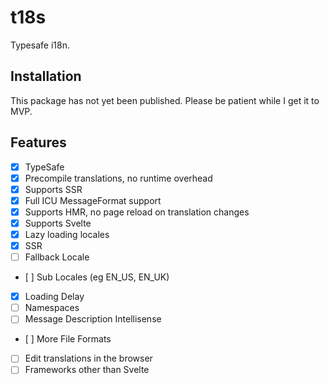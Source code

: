# t18s

Typesafe i18n.

## Installation

This package has not yet been published. Please be patient while I get it to MVP.

## Features

- [x] TypeSafe
- [x] Precompile translations, no runtime overhead
- [x] Supports SSR
- [x] Full ICU MessageFormat support
- [x] Supports HMR, no page reload on translation changes
- [x] Supports Svelte
- [x] Lazy loading locales
- [x] SSR
- [ ] Fallback Locale
- [ ] Sub Locales (eg EN_US, EN_UK)
- [x] Loading Delay
- [ ] Namespaces
- [ ] Message Description Intellisense
- [ ] More File Formats
- [ ] Edit translations in the browser
- [ ] Frameworks other than Svelte
